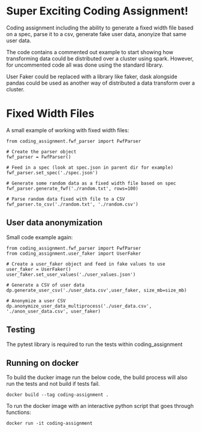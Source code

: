 # Super Exciting Coding Assignment!

Coding assignment including the ability to generate a fixed width file based on a spec, parse it to a csv, generate fake user data, anonyize that same user data.

The code contains a commented out example to start showing how transforming data could be distributed over a cluster using spark. However, for uncommented code all was done using the standard library. 

User Faker could be replaced with a library like faker, dask alongside pandas could be used as another way of distributed a data transform over a cluster.

# Fixed Width Files

A small example of working with fixed width files:

```
from coding_assignment.fwf_parser import FwfParser

# Create the parser object
fwf_parser = FwfParser()

# Feed in a spec (look at spec.json in parent dir for example)
fwf_parser.set_spec('./spec.json')

# Generate some random data as a fixed width file based on spec
fwf_parser.generate_fwf('./random.txt', rows=100)

# Parse random data fixed with file to a CSV
fwf_parser.to_csv('./random.txt', './random.csv')
```

## User data anonymization

Small code example again:

```
from coding_assignment.fwf_parser import FwfParser
from coding_assignment.user_faker import UserFaker

# Create a user_faker object and feed in fake values to use
user_faker = UserFaker()
user_faker.set_user_values('./user_values.json')

# Generate a CSV of user data
dp.generate_user_csv('./user_data.csv',user_faker, size_mb=size_mb)

# Anonymize a user CSV
dp.anonymize_user_data_multiprocess('./user_data.csv', './anon_user_data.csv', user_faker)

```

## Testing
The pytest library is required to run the tests within coding_assignment

## Running on docker

To build the ducker image run the below code, the build process will also run the tests and not build if tests fail.

```
docker build --tag coding-assignment .
```

To run the docker image with an interactive python script that goes through functions:

```
docker run -it coding-assignment
```